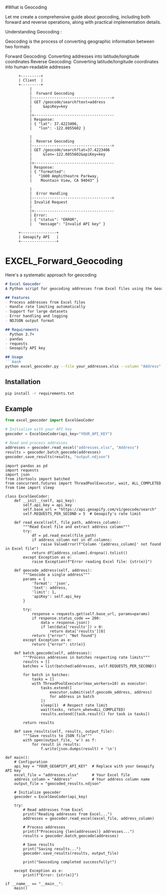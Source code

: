 #What is Geocoding

Let me create a comprehensive guide about geocoding, including both forward and reverse operations, along with practical implementation details.

Understanding Geocoding :

Geocoding is the process of converting geographic information between two formats 

Forward Geocoding: Converting addresses into latitude/longitude coordinates
Reverse Geocoding: Converting latitude/longitude coordinates into human-readable addresses

          +---------+                       
          | Client  |
          +---------+
               |
               |  Forward Geocoding
               |------------------------------------>
               | GET /geocode/search?text=address
               |     &apiKey=key
               |
               |<------------------------------------
               | Response:
               | { "lat": 37.4223406, 
               |   "lon": -122.0855602 }

               |
               |  Reverse Geocoding
               |------------------------------------>
               | GET /geocode/search?lat=37.4223406
               |     &lon=-122.0855602&apiKey=key
               |
               |<------------------------------------
               | Response:
               | { "formatted": 
               |   "1600 Amphitheatre Parkway,
               |    Mountain View, CA 94043" }

               |
               |  Error Handling
               |------------------------------------>
               | Invalid Request
               |
               |<------------------------------------
               | Error:
               | { "status": "ERROR", 
               |   "message": "Invalid API key" }

          +----------------+
          | Geoapify API   |
          +----------------+

# EXCEL_Forward_Geocoding

Here's a systematic approach for geocoding

```markdown
# Excel Geocoder
A Python script for geocoding addresses from Excel files using the Geoapify API.

## Features
- Process addresses from Excel files
- Handle rate limiting automatically
- Support for large datasets
- Error handling and logging
- NDJSON output format

## Requirements
- Python 3.7+
- pandas
- requests
- Geoapify API key

## Usage
```bash
python excel_geocoder.py --file your_addresses.xlsx --column "Address" --output results.ndjson
```

## Installation
```bash
pip install -r requirements.txt
```

## Example
```python
from excel_geocoder import ExcelGeoCoder

# Initialize with your API key
geocoder = ExcelGeoCoder(api_key="YOUR_API_KEY")

# Read and process addresses
addresses = geocoder.read_excel("addresses.xlsx", "Address")
results = geocoder.batch_geocode(addresses)
geocoder.save_results(results, "output.ndjson")
```
```
import pandas as pd
import requests
import json
from itertools import batched
from concurrent.futures import ThreadPoolExecutor, wait, ALL_COMPLETED
from time import sleep

class ExcelGeoCoder:
    def __init__(self, api_key):
        self.api_key = api_key
        self.base_url = "https://api.geoapify.com/v1/geocode/search"
        self.REQUESTS_PER_SECOND = 5  # Geoapify's rate limit
        
    def read_excel(self, file_path, address_column):
        """Read Excel file and extract address column"""
        try:
            df = pd.read_excel(file_path)
            if address_column not in df.columns:
                raise ValueError(f"Column '{address_column}' not found in Excel file")
            return df[address_column].dropna().tolist()
        except Exception as e:
            raise Exception(f"Error reading Excel file: {str(e)}")
    
    def geocode_address(self, address):
        """Geocode a single address"""
        params = {
            'format': 'json',
            'text': address,
            'limit': 1,
            'apiKey': self.api_key
        }
        
        try:
            response = requests.get(self.base_url, params=params)
            if response.status_code == 200:
                data = response.json()
                if len(data['results']) > 0:
                    return data['results'][0]
            return {"error": "Not found"}
        except Exception as e:
            return {"error": str(e)}
    
    def batch_geocode(self, addresses):
        """Process addresses in batches respecting rate limits"""
        results = []
        batches = list(batched(addresses, self.REQUESTS_PER_SECOND))
        
        for batch in batches:
            tasks = []
            with ThreadPoolExecutor(max_workers=10) as executor:
                tasks.extend([
                    executor.submit(self.geocode_address, address)
                    for address in batch
                ])
                sleep(1)  # Respect rate limit
                wait(tasks, return_when=ALL_COMPLETED)
                results.extend([task.result() for task in tasks])
        
        return results
    
    def save_results(self, results, output_file):
        """Save results to JSON file"""
        with open(output_file, 'w') as f:
            for result in results:
                f.write(json.dumps(result) + '\n')

def main():
    # Configuration
    api_key = "YOUR_GEOAPIFY_API_KEY"  # Replace with your Geoapify API key
    excel_file = "addresses.xlsx"      # Your Excel file
    address_column = "Address"         # Your address column name
    output_file = "geocoded_results.ndjson"
    
    # Initialize geocoder
    geocoder = ExcelGeoCoder(api_key)
    
    try:
        # Read addresses from Excel
        print("Reading addresses from Excel...")
        addresses = geocoder.read_excel(excel_file, address_column)
        
        # Process addresses
        print(f"Processing {len(addresses)} addresses...")
        results = geocoder.batch_geocode(addresses)
        
        # Save results
        print("Saving results...")
        geocoder.save_results(results, output_file)
        
        print("Geocoding completed successfully!")
        
    except Exception as e:
        print(f"Error: {str(e)}")

if __name__ == "__main__":
    main()
